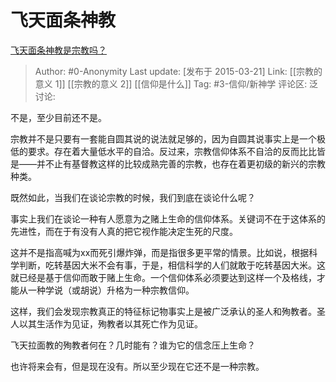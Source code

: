 # 飞天面条神教
[飞天面条神教是宗教吗？](https://www.zhihu.com/question/20870926/answer/42578155)

> Author: #0-Anonymity
> Last update: [发布于 2015-03-21]
> Link: [[宗教的意义 1]] [[宗教的意义 2]] [[信仰是什么]]
> Tag: #3-信仰/新神学
> 评论区:
> 泛讨论:

不是，至少目前还不是。

宗教并不是只要有一套能自圆其说的说法就足够的，因为自圆其说事实上是一个极低的要求。存在着大量低水平的自洽。反过来，宗教信仰体系不自洽的反而比比皆是——并不止有基督教这样的比较成熟完善的宗教，也存在着更初级的新兴的宗教种类。

既然如此，当我们在谈论宗教的时候，我们到底在谈论什么呢？

事实上我们在谈论一种有人愿意为之赌上生命的信仰体系。关键词不在于这体系的先进性，而在于有没有人真的把它视作能决定生死的尺度。

这并不是指高喊为xx而死引爆炸弹，而是指很多更平常的情景。比如说，根据科学判断，吃转基因大米不会有事，于是，相信科学的人们就敢于吃转基因大米。这就已经是基于信仰而敢于赌上生命。一个信仰体系必须要达到这样一个及格线，才能从一种学说（或胡说）升格为一种宗教信仰。

这样，我们会发现宗教真正的特征标记物事实上是被广泛承认的圣人和殉教者。圣人以其生活作为见证，殉教者以其死亡作为见证。

飞天拉面教的殉教者何在？几时能有？谁为它的信念压上生命？

也许将来会有，但是现在没有。所以至少现在它还不是一种宗教。
